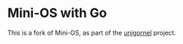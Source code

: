 Mini-OS with Go
===============

This is a fork of Mini-OS, as part of the [unigornel](https://github.com/unigornel/unigornel) project.
